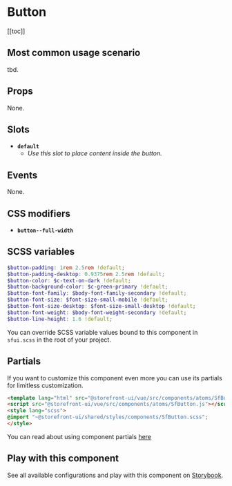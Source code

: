 # Button

<!-- No Component description -->


[[toc]]


## Most common usage scenario

tbd.


## Props

None.


## Slots

- **`default`**
  - _Use this slot to place content inside the button._


## Events

None.


## CSS modifiers

- **`button--full-width`**


## SCSS variables

```scss
$button-padding: 1rem 2.5rem !default;
$button-padding-desktop: 0.9375rem 2.5rem !default;
$button-color: $c-text-on-dark !default;
$button-background-color: $c-green-primary !default;
$button-font-family: $body-font-family-secondary !default;
$button-font-size: $font-size-small-mobile !default;
$button-font-size-desktop: $font-size-small-desktop !default;
$button-font-weight: $body-font-weight-secondary !default;
$button-line-height: 1.6 !default;
```

You can override SCSS variable values bound to this component in `sfui.scss` in the root of your project.


## Partials

If you want to customize this component even more you can use its partials for limitless customization.

```html
<template lang="html" src="@storefront-ui/vue/src/components/atoms/SfButton.html"></template>
<script src="@storefront-ui/vue/src/components/atoms/SfButton.js"></script>
<style lang="scss">
@import "~@storefront-ui/shared/styles/components/SfButton.scss";
</style>
```

You can read about using component partials [here](docs.storefrontui.io/customization)


## Play with this component

See all available configurations and play with this component on <a href="https://storybook.storefrontui.io/?path=/story/">Storybook</a>.
